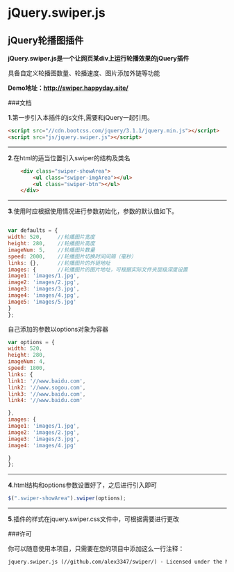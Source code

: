 # jQuery.swiper.js

## jQuery轮播图插件




**jQuery.swiper.js是一个让网页某div上运行轮播效果的jQuery插件**

具备自定义轮播图数量、轮播速度、图片添加外链等功能



**Demo地址：http://swiper.happyday.site/**





###文档



**1**.第一步引入本插件的js文件,需要和jQuery一起引用。

```html
<script src="//cdn.bootcss.com/jquery/3.1.1/jquery.min.js"></script>
<script src="js/jquery.swiper.js"></script>
```

---

**2**.在html的适当位置引入swiper的结构及类名

```html
	<div class="swiper-showArea">
		<ul class="swiper-imgArea"></ul>
		<ul class="swiper-btn"></ul>
	</div>
```



---

**3**.使用时应根据使用情况进行参数初始化，参数的默认值如下。

```javascript

var defaults = {
width: 520,		//轮播图片宽度
height: 280,	//轮播图片高度
imageNum: 5,	//轮播图片数量
speed: 2000,	//轮播图片切换时间间隔（毫秒）
links: {},		//轮播图片的外链地址
images: {		//轮播图片的图片地址，可根据实际文件夹层级深度设置
image1: 'images/1.jpg',
image2: 'images/2.jpg',
image3: 'images/3.jpg',
image4: 'images/4.jpg',
image5: 'images/5.jpg'
}
};


```

自己添加的参数以options对象为容器
```javascript
var options = {
width: 520,
height: 280,
imageNum: 4,
speed: 1800,
links: {
link1: '//www.baidu.com',
link2: '//www.sogou.com',
link3: '//www.baidu.com',
link4: '//www.baidu.com'

},
images: {
image1: 'images/1.jpg',
image2: 'images/2.jpg',
image3: 'images/3.jpg',
image4: 'images/4.jpg'

}
};
```



---

**4**.html结构和options参数设置好了，之后进行引入即可

```javascript
$(".swiper-showArea").swiper(options);

 ```



---

**5**.插件的样式在jquery.swiper.css文件中，可根据需要进行更改



###许可



你可以随意使用本项目，只需要在您的项目中添加这么一行注释：

```html
jquery.swiper.js (//github.com/alex3347/swiper/) - Licensed under the MIT license

```